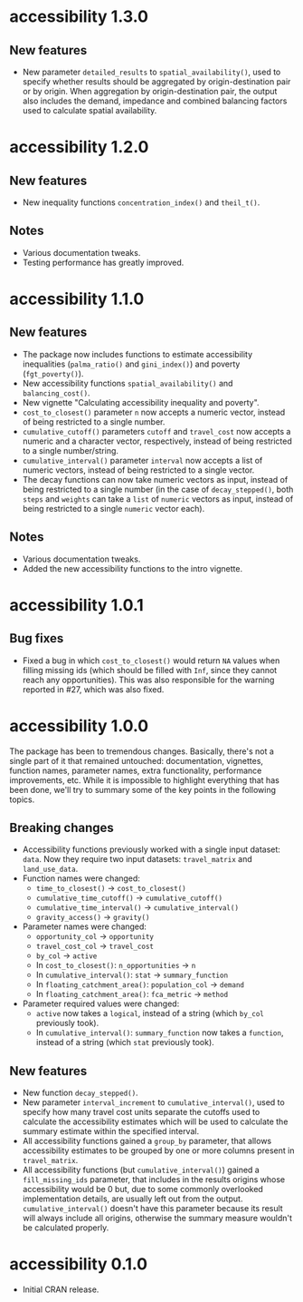 # accessibility 1.3.0

## New features

- New parameter `detailed_results` to `spatial_availability()`, used to specify
  whether results should be aggregated by origin-destination pair or by origin.
  When aggregation by origin-destination pair, the output also includes the
  demand, impedance and combined balancing factors used to calculate spatial
  availability.

# accessibility 1.2.0

## New features

- New inequality functions `concentration_index()` and `theil_t()`.

## Notes

- Various documentation tweaks.
- Testing performance has greatly improved.

# accessibility 1.1.0

## New features

- The package now includes functions to estimate accessibility inequalities
  (`palma_ratio()` and `gini_index()`) and poverty (`fgt_poverty()`).
- New accessibility functions `spatial_availability()` and `balancing_cost()`.
- New vignette "Calculating accessibility inequality and poverty".
- `cost_to_closest()` parameter `n` now accepts a numeric vector, instead of
  being restricted to a single number.
- `cumulative_cutoff()` parameters `cutoff` and `travel_cost` now accepts a
  numeric and a character vector, respectively, instead of being restricted to
  a single number/string.
- `cumulative_interval()` parameter `interval` now accepts a list of numeric
  vectors, instead of being restricted to a single vector.
- The decay functions can now take numeric vectors as input, instead of being
  restricted to a single number (in the case of `decay_stepped()`, both `steps`
  and `weights` can take a `list` of `numeric` vectors as input, instead of
  being restricted to a single `numeric` vector each).

## Notes

- Various documentation tweaks.
- Added the new accessibility functions to the intro vignette.

# accessibility 1.0.1

## Bug fixes

- Fixed a bug in which `cost_to_closest()` would return `NA` values when
  filling missing ids (which should be filled with `Inf`, since they cannot
  reach any opportunities). This was also responsible for the warning reported
  in #27, which was also fixed.

# accessibility 1.0.0

The package has been to tremendous changes. Basically, there's not a single
part of it that remained untouched: documentation, vignettes, function names,
parameter names, extra functionality, performance improvements, etc. While it
is impossible to highlight everything that has been done, we'll try to summary
some of the key points in the following topics.

## Breaking changes

- Accessibility functions previously worked with a single input dataset:
  `data`. Now they require two input datasets: `travel_matrix` and
  `land_use_data`.
- Function names were changed:
  - `time_to_closest()` -> `cost_to_closest()`
  - `cumulative_time_cutoff()` -> `cumulative_cutoff()`
  - `cumulative_time_interval()` -> `cumulative_interval()`
  - `gravity_access()` -> `gravity()`
- Parameter names were changed:
  - `opportunity_col` -> `opportunity`
  - `travel_cost_col` -> `travel_cost`
  - `by_col` -> `active`
  - In `cost_to_closest()`: `n_opportunities` -> `n`
  - In `cumulative_interval()`: `stat` -> `summary_function`
  - In `floating_catchment_area()`: `population_col` -> `demand`
  - In `floating_catchment_area()`: `fca_metric` -> `method`
- Parameter required values were changed:
  - `active` now takes a `logical`, instead of a string (which `by_col`
    previously took).
  - In `cumulative_interval()`: `summary_function` now takes a `function`,
    instead of a string (which `stat` previously took).

## New features

- New function `decay_stepped()`.
- New parameter `interval_increment` to `cumulative_interval()`, used to
  specify how many travel cost units separate the cutoffs used to calculate the
  accessibility estimates which will be used to calculate the summary estimate
  within the specified interval.
- All accessibility functions gained a `group_by` parameter, that allows
  accessibility estimates to be grouped by one or more columns present in
  `travel_matrix`.
- All accessibility functions (but `cumulative_interval()`) gained a
  `fill_missing_ids` parameter, that includes in the results origins whose
  accessibility would be 0 but, due to some commonly overlooked implementation
  details, are usually left out from the output. `cumulative_interval()` doesn't
  have this parameter because its result will always include all origins,
  otherwise the summary measure wouldn't be calculated properly.

# accessibility 0.1.0

- Initial CRAN release.
